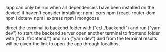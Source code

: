 !app can only be run when all dependencies have been installed on the device!
if haven't consider installing:
npm i cors
npm i react-router-dom
npm i dotenv
npm i express
npm i mongoose

direct the terminal to backend folder with ("cd ./backend/") and run ("yarn dev") to start the backend server
open another terminal to frontend folder with ("cd ./frontend/") and run ("yarn dev") and from the terminal results will be given the link to open the app through localhost
